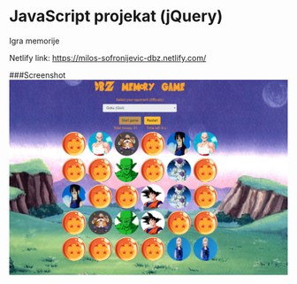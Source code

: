 # JavaScript projekat (jQuery)

Igra memorije

Netlify link: https://milos-sofronijevic-dbz.netlify.com/

###Screenshot
![game screenshot](db/dbzmemory.png) 
